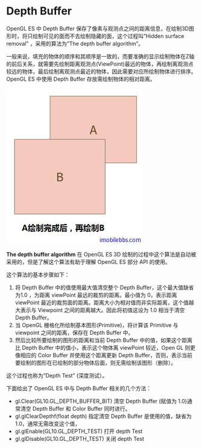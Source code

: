 # Depth Buffer  
  
OpenGL ES 中 Depth Buffer 保存了像素与观测点之间的距离信息，在绘制3D图形时，将只绘制可见的面而不去绘制隐藏的面，这个过程叫”Hidden surface removal” ，采用的算法为”The depth buffer algorithm”。

一般来说，填充的物体的顺序和其顺序是一致的，而要准确的显示绘制物体在Z轴的前后关系，就需要先绘制距离观测点(ViewPoint)最远的物体，再绘制离观测点较远的物体，最后绘制离观测点最近的物体，因此需要对应所绘制物体进行排序。OpenGL ES 中使用 Depth Buffer 存放需绘制物体的相对距离。  
  
![](images/93.png)

**The depth buffer algorithm** 在 OpenGL ES 3D 绘制的过程中这个算法是自动被采用的，但是了解这个算法有助于理解 OpenGL ES 部分 API 的使用。

这个算法的基本步骤如下：

1. 将 Depth Buffer 中的值使用最大值清空整个 Depth Buffer，这个最大值缺省为1.0 ，为距离 viewPoint 最远的裁剪的距离。最小值为 0，表示距离 viewPoint 最近的裁剪面的距离。距离大小为相对值而非实际距离，这个值越大表示与 Viewpoint 之间的距离越大。因此将初值这设为 1.0 相当于清空 Depth Buffer。
2. 当 OpenGL 栅格化所绘制基本图形(Primitive)，将计算该 Primitive 与 viewpoint 之间的距离，保存在 Depth Buffer 中。
3. 然后比较所要绘制的图形的距离和当前 Depth Buffer 中的值，如果这个距离比 Depth Buffer 中的值小，表示这个物体离 viewPoint 较近，Open GL 则更像相应的 Color Buffer 并使用这个距离更新 Depth Buffer，否则，表示当前要绘制的图形在已绘制的部分物体后面，则无需绘制该图形（删除）。  

这个过程也称为”Depth Test” (深度测试）。

下面给出了 OpenGL ES 中与 Depth Buffer 相关的几个方法：

- gl.Clear(GL10.GL_DEPTH_BUFFER_BIT) 清空 Depth Buffer (赋值为 1.0)通常清空 Depth Buffer 和 Color Buffer 同时进行。
- gl.glClearDepthf(float depth) 指定清空 Depth Buffer 是使用的值，缺省为 1.0，通常无需改变这个值，
- gl.glEnable(GL10.GL_DEPTH_TEST) 打开 depth Test
- gl.glDisable(GL10.GL_DEPTH_TEST) 关闭 depth Test